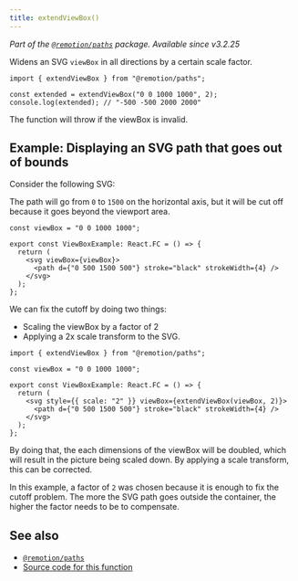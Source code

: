 ```yaml
---
title: extendViewBox()
---
```


_Part of the [`@remotion/paths`](/docs/paths) package. Available since v3.2.25_

Widens an SVG `viewBox` in all directions by a certain scale factor.

```tsx twoslash
import { extendViewBox } from "@remotion/paths";

const extended = extendViewBox("0 0 1000 1000", 2);
console.log(extended); // "-500 -500 2000 2000"
```

The function will throw if the viewBox is invalid.

## Example: Displaying an SVG path that goes out of bounds

Consider the following SVG:

The path will go from `0` to `1500` on the horizontal axis, but it will be cut off because it goes beyond the viewport area.

```tsx twoslash
const viewBox = "0 0 1000 1000";

export const ViewBoxExample: React.FC = () => {
  return (
    <svg viewBox={viewBox}>
      <path d={"0 500 1500 500"} stroke="black" strokeWidth={4} />
    </svg>
  );
};
```

We can fix the cutoff by doing two things:

- Scaling the viewBox by a factor of 2
- Applying a 2x scale transform to the SVG.

```tsx twoslash
import { extendViewBox } from "@remotion/paths";

const viewBox = "0 0 1000 1000";

export const ViewBoxExample: React.FC = () => {
  return (
    <svg style={{ scale: "2" }} viewBox={extendViewBox(viewBox, 2)}>
      <path d={"0 500 1500 500"} stroke="black" strokeWidth={4} />
    </svg>
  );
};
```

By doing that, the each dimensions of the viewBox will be doubled, which will result in the picture being scaled down. By applying a scale transform, this can be corrected.

In this example, a factor of `2` was chosen because it is enough to fix the cutoff problem. The more the SVG path goes outside the container, the higher the factor needs to be to compensate.

## See also

- [`@remotion/paths`](/docs/paths)
- [Source code for this function](https://github.com/remotion-dev/remotion/blob/main/packages/paths/src/extend-viewbox.ts)
